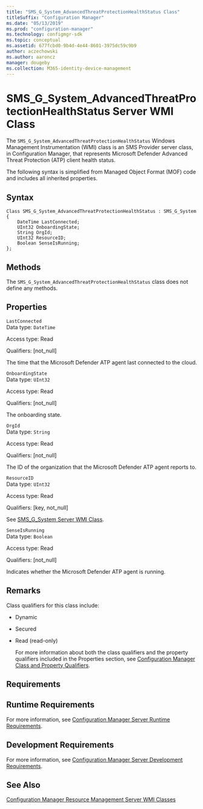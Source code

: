 ```yaml
---
title: "SMS_G_System_AdvancedThreatProtectionHealthStatus Class"
titleSuffix: "Configuration Manager"
ms.date: "05/13/2019"
ms.prod: "configuration-manager"
ms.technology: configmgr-sdk
ms.topic: conceptual
ms.assetid: 677fcbd0-9b4d-4e44-8601-3975dc59c9b9
author: aczechowski
ms.author: aaroncz
manager: dougeby
ms.collection: M365-identity-device-management
---
```

# SMS_G_System_AdvancedThreatProtectionHealthStatus Server WMI Class
The  `SMS_G_System_AdvancedThreatProtectionHealthStatus` Windows Management Instrumentation (WMI) class is an SMS Provider server class, in Configuration Manager, that represents Microsoft Defender Advanced Threat Protection (ATP) client health status.  

 The following syntax is simplified from Managed Object Format (MOF) code and includes all inherited properties.  

## Syntax  

```  
Class SMS_G_System_AdvancedThreatProtectionHealthStatus : SMS_G_System  
{  
    DateTime LastConnected;  
    UInt32 OnboardingState;  
    String OrgId;  
    UInt32 ResourceID;  
    Boolean SenseIsRunning;  
};          
```  

## Methods  
 The `SMS_G_System_AdvancedThreatProtectionHealthStatus` class does not define any methods.  

## Properties  
 `LastConnected`  
 Data type: `DateTime`  

 Access type: Read  

 Qualifiers: [not_null]  

 The time that the Microsoft Defender ATP agent last connected to the cloud.  

 `OnboardingState`  
 Data type: `UInt32`  

 Access type: Read  

 Qualifiers: [not_null]  

 The onboarding state.  

 `OrgId`  
 Data type: `String`  

 Access type: Read  

 Qualifiers: [not_null]  

 The ID of the organization that the Microsoft Defender ATP agent reports to.  

 `ResourceID`  
 Data type: `UInt32`  

 Access type: Read  

 Qualifiers: [key, not_null]  

 See [SMS_G_System Server WMI Class](../../../../../develop/reference/core/clients/manage/sms_g_system-server-wmi-class.md).  

 `SenseIsRunning`  
 Data type: `Boolean`  

 Access type: Read  

 Qualifiers: [not_null]  

 Indicates whether the Microsoft Defender ATP agent is running.  

## Remarks  
 Class qualifiers for this class include:  

- Dynamic  

- Secured  

- Read (read-only)  

  For more information about both the class qualifiers and the property qualifiers included in the Properties section, see [Configuration Manager Class and Property Qualifiers](../../../../../develop/reference/misc/class-and-property-qualifiers.md).  

## Requirements  

## Runtime Requirements  
 For more information, see [Configuration Manager Server Runtime Requirements](../../../../../develop/core/reqs/server-runtime-requirements.md).  

## Development Requirements  
 For more information, see [Configuration Manager Server Development Requirements](../../../../../develop/core/reqs/server-development-requirements.md).  

## See Also  
 [Configuration Manager Resource Management Server WMI Classes](../../../../../develop/reference/core/clients/manage/configuration-manager-resource-management-server-wmi-classes.md)
